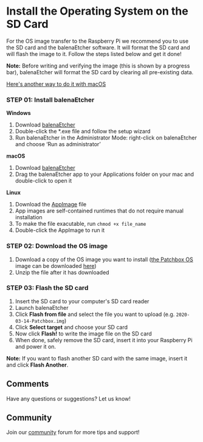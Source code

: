 # Install the Operating System on the SD Card

For the OS image transfer to the Raspberry Pi we recommend you to use the SD card and the balenaEtcher software. It will format the SD card and will flash the image to it. Follow the steps listed below and get it done!

**Note:** Before writing and verifying the image (this is shown by a progress bar), balenaEtcher will format the SD card by clearing all pre-existing data.

<a href="https://community.blokas.io/t/raspberry-pi-write-sd-card-images-using-os-x-command-line/614" target='_blank'>Here's another way to do it with macOS</a> 

### STEP 01: Install balenaEtcher

**Windows**  

1. Download <a href = "https://www.balena.io/etcher/" target="_blank">balenaEtcher</a>
2. Double-click the *.exe file and follow the setup wizard
3. Run balenaEtcher in the Administrator Mode: right-click on balenaEtcher and choose ‘Run as administrator’

**macOS** 

1. Download <a href = "https://www.balena.io/etcher/" target="_blank">balenaEtcher</a>
2. Drag the balenaEtcher app to your Applications folder on your mac and double-click to open it


**Linux** 

1. Download the <a href="https://www.balena.io/etcher/" target="_blank">AppImage</a> file
2. App images are self-contained runtimes that do not require manual installation
3. To make the file exacutable, run `chmod +x file_name`
3. Double-click the AppImage to run it

### STEP 02: Download the OS image

1. Download a copy of the OS image you want to install ([the Patchbox OS](index.md) image can be downloaded <a href="https://blokas.io/patchbox-os/" target="_blank">here</a>)
2. Unzip the file after it has downloaded

### STEP 03: Flash the SD card 

1. Insert the SD card to your computer's SD card reader
2. Launch balenaEtcher
3. Click **Flash from file** and select the file you want to upload (e.g. `2020-03-14-Patchbox.img`)
4. Click **Select target** and choose your SD card
5. Now click **Flash!** to write the image file on the SD card
6. When done, safely remove the SD card, insert it into your Raspberry Pi and power it on.

**Note:** If you want to flash another SD card with the same image, insert it and click **Flash Another**.

## Comments

Have any questions or suggestions? Let us know!

## Community

Join our <a href = "https://community.blokas.io/" target="_blank">community</a> forum for more tips and support! 
